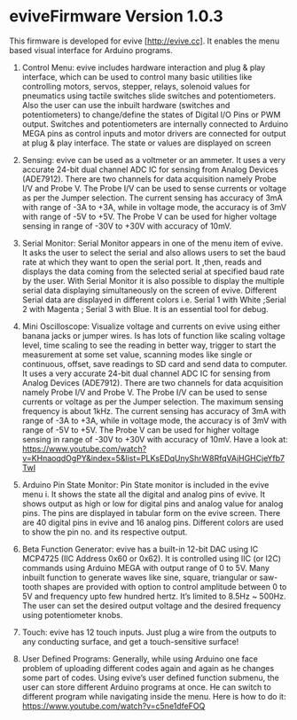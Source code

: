 # eviveFirmware Version 1.0.3
This firmware is developed for evive [http://evive.cc].  It enables the menu based visual interface for Arduino programs.

1) Control Menu: evive includes hardware interaction and plug & play interface, which can be used to control many basic utilities like controlling motors, servos, stepper, relays, solenoid values for pneumatics using tactile switches slide switches and potentiometers. Also the user can use the inbuilt hardware (switches and potentiometers) to change/define the states of Digital I/O Pins or PWM output. Switches and potentiometers are internally connected to Arduino MEGA pins as control inputs and motor drivers are connected for output at plug & play interface. The state or values are displayed on screen

2) Sensing: evive can be used as a voltmeter or an ammeter. It uses a very accurate 24-bit dual channel ADC IC for sensing from Analog Devices (ADE7912). There are two channels for data acquisition namely Probe I/V and Probe V. The Probe I/V can be used to sense currents or voltage as per the Jumper selection. The current sensing has accuracy of 3mA with range of -3A to +3A, while in voltage mode, the accuracy is of 3mV with range of -5V to +5V. The Probe V can be used for higher voltage sensing in range of -30V to +30V with accuracy of 10mV.

3) Serial Monitor: Serial Monitor appears in one of the menu item of evive. It asks the user to select the serial and also allows users to set the baud rate at which they want to open the serial port. It ,then, reads and displays the data coming from the selected serial at specified baud rate by the user. With Serial Monitor it is also possible to display the multiple serial data displaying simultaneously on the screen of evive. Different Serial data are displayed in different colors i.e. Serial 1 with White ;Serial 2 with Magenta ; Serial 3 with Blue. It is an essential tool for debug.

4) Mini Oscilloscope: Visualize voltage and currents on evive using either banana jacks or jumper wires. Is has lots of function like scaling voltage level, time scaling to see the reading in better way, trigger to start the measurement at some set value, scanning modes like single or continuous, offset, save readings to SD card and send data to computer. It uses a very accurate 24-bit dual channel ADC IC for sensing from Analog Devices (ADE7912). There are two channels for data acquisition namely Probe I/V and Probe V. The Probe I/V can be used to sense currents or voltage as per the Jumper selection. The maximum sensing frequency is about 1kHz. The current sensing has accuracy of 3mA with range of -3A to +3A, while in voltage mode, the accuracy is of 3mV with range of -5V to +5V. The Probe V can be used for higher voltage sensing in range of -30V to +30V with accuracy of 10mV. Have a look at: https://www.youtube.com/watch?v=KHnaoqdOgPY&index=5&list=PLKsEDqUnyShrW8RfqVAjHGHCjeYfb7TwI

5) Arduino Pin State Monitor: Pin State monitor is included in the evive menu i. It shows the state all the digital and analog pins of evive. It shows output as high or low for digital pins and analog value for analog pins. The pins are displayed in tabular form on the evive screen. There are 40 digital pins in evive and 16 analog pins. Different colors are used to show the pin no. and its respective output.

6) Beta Function Generator: evive has a built-in 12-bit DAC using IC MCP4725 (IIC Address 0x60 or 0x62). It is controlled using IIC (or I2C) commands using Arduino MEGA with output range of 0 to 5V. Many inbuilt function to generate waves like sine, square, triangular or saw-tooth shapes are provided with option to control amplitude between 0 to 5V and frequency upto few hundred hertz. It’s limited to 8.5Hz ~ 500Hz. The user can set the desired output voltage and the desired frequency using potentiometer knobs.

7) Touch: evive has 12 touch inputs. Just plug a wire from the outputs to any conducting surface, and get a touch-sensitive surface!

8) User Defined Programs: Generally, while using Arduino one face problem of uploading different codes again and again as he changes some part of codes. Using evive’s user defined function submenu, the user can store different Arduino programs at once. He can switch to different program while navigating inside the menu. Here is how to do it: https://www.youtube.com/watch?v=c5ne1dfeFOQ
